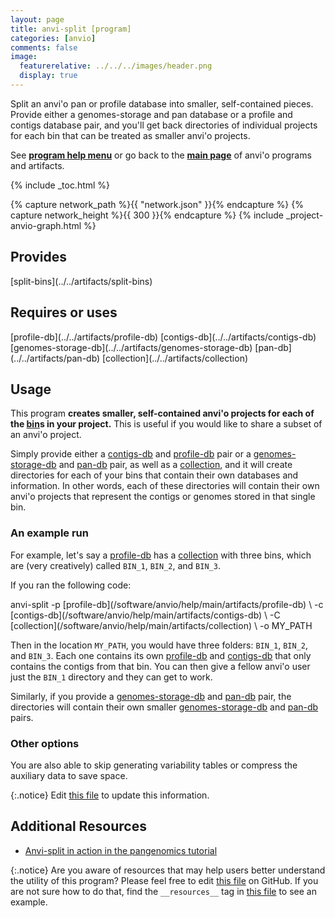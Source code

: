 ```yaml
---
layout: page
title: anvi-split [program]
categories: [anvio]
comments: false
image:
  featurerelative: ../../../images/header.png
  display: true
---
```


Split an anvi&#x27;o pan or profile database into smaller, self-contained pieces. Provide either a genomes-storage and pan database or a profile and contigs database pair, and you&#x27;ll get back directories of individual projects for each bin  that can be treated as smaller anvi&#x27;o projects.

See **[program help menu](../../../vignette#anvi-split)** or go back to the **[main page](../../)** of anvi'o programs and artifacts.


{% include _toc.html %}
<div id="svg" class="subnetwork"></div>
{% capture network_path %}{{ "network.json" }}{% endcapture %}
{% capture network_height %}{{ 300 }}{% endcapture %}
{% include _project-anvio-graph.html %}


## Provides

<p style="text-align: left" markdown="1"><span class="artifact-p">[split-bins](../../artifacts/split-bins)</span></p>

## Requires or uses

<p style="text-align: left" markdown="1"><span class="artifact-r">[profile-db](../../artifacts/profile-db)</span> <span class="artifact-r">[contigs-db](../../artifacts/contigs-db)</span> <span class="artifact-r">[genomes-storage-db](../../artifacts/genomes-storage-db)</span> <span class="artifact-r">[pan-db](../../artifacts/pan-db)</span> <span class="artifact-r">[collection](../../artifacts/collection)</span></p>

## Usage


This program **creates smaller, self-contained anvi'o projects for each of the <span class="artifact-n">[bin](/software/anvio/help/main/artifacts/bin)</span>s in your project.** This is useful if you would like to share a subset of an anvi'o project. 

Simply provide either a <span class="artifact-n">[contigs-db](/software/anvio/help/main/artifacts/contigs-db)</span> and <span class="artifact-n">[profile-db](/software/anvio/help/main/artifacts/profile-db)</span> pair or a <span class="artifact-n">[genomes-storage-db](/software/anvio/help/main/artifacts/genomes-storage-db)</span> and <span class="artifact-n">[pan-db](/software/anvio/help/main/artifacts/pan-db)</span> pair, as well as a <span class="artifact-n">[collection](/software/anvio/help/main/artifacts/collection)</span>, and it will create directories for each of your bins that contain their own databases and information. In other words, each of these directories will contain their own anvi'o projects that represent the contigs or genomes stored in that single bin. 

### An example run 

For example, let's say a <span class="artifact-n">[profile-db](/software/anvio/help/main/artifacts/profile-db)</span> has a <span class="artifact-n">[collection](/software/anvio/help/main/artifacts/collection)</span> with three bins, which are (very creatively) called `BIN_1`, `BIN_2`, and `BIN_3`.  

If you ran the following code: 

<div class="codeblock" markdown="1">
anvi&#45;split &#45;p <span class="artifact&#45;n">[profile&#45;db](/software/anvio/help/main/artifacts/profile&#45;db)</span> \
           &#45;c <span class="artifact&#45;n">[contigs&#45;db](/software/anvio/help/main/artifacts/contigs&#45;db)</span> \
           &#45;C <span class="artifact&#45;n">[collection](/software/anvio/help/main/artifacts/collection)</span> \
           &#45;o MY_PATH
</div>

Then in the location `MY_PATH`, you would have three folders: `BIN_1`, `BIN_2`, and `BIN_3`.  Each one contains its own <span class="artifact-n">[profile-db](/software/anvio/help/main/artifacts/profile-db)</span> and <span class="artifact-n">[contigs-db](/software/anvio/help/main/artifacts/contigs-db)</span> that only contains the contigs from that bin. You can then give a fellow anvi'o user just the `BIN_1` directory and they can get to work. 

Similarly, if you provide a <span class="artifact-n">[genomes-storage-db](/software/anvio/help/main/artifacts/genomes-storage-db)</span> and <span class="artifact-n">[pan-db](/software/anvio/help/main/artifacts/pan-db)</span> pair, the directories will contain their own smaller <span class="artifact-n">[genomes-storage-db](/software/anvio/help/main/artifacts/genomes-storage-db)</span> and <span class="artifact-n">[pan-db](/software/anvio/help/main/artifacts/pan-db)</span> pairs. 

### Other options 

You are also able to skip generating variability tables or compress the auxiliary data to save space. 


{:.notice}
Edit [this file](https://github.com/merenlab/anvio/tree/master/anvio/docs/programs/anvi-split.md) to update this information.


## Additional Resources


* [Anvi-split in action in the pangenomics tutorial](http://merenlab.org/2016/11/08/pangenomics-v2/#splitting-the-pangenome)


{:.notice}
Are you aware of resources that may help users better understand the utility of this program? Please feel free to edit [this file](https://github.com/merenlab/anvio/tree/master/bin/anvi-split) on GitHub. If you are not sure how to do that, find the `__resources__` tag in [this file](https://github.com/merenlab/anvio/blob/master/bin/anvi-interactive) to see an example.
